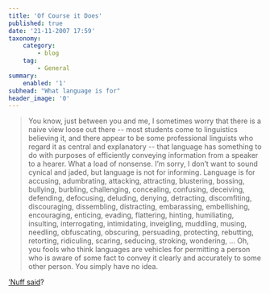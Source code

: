 ```yaml
---
title: 'Of Course it Does'
published: true
date: '21-11-2007 17:59'
taxonomy:
    category:
        - blog
    tag:
        - General
summary:
    enabled: '1'
subhead: "What language is for"
header_image: '0'
---
```


> You know, just between you and me, I sometimes worry that there is a naive view loose out there -- most students come to linguistics believing it, and there appear to be some professional linguists who regard it as central and explanatory -- that language has something to do with purposes of efficiently conveying information from a speaker to a hearer. What a load of nonsense. I’m sorry, I don’t want to sound cynical and jaded, but language is not for informing. Language is for accusing, adumbrating, attacking, attracting, blustering, bossing, bullying, burbling, challenging, concealing, confusing, deceiving, defending, defocusing, deluding, denying, detracting, discomfiting, discouraging, dissembling, distracting, embarassing, embellishing, encouraging, enticing, evading, flattering, hinting, humiliating, insulting, interrogating, intimidating, inveigling, muddling, musing, needling, obfuscating, obscuring, persuading, protecting, rebutting, retorting, ridiculing, scaring, seducing, stroking, wondering, ... Oh, you fools who think languages are vehicles for permitting a person who is aware of some fact to convey it clearly and accurately to some other person. You simply have no idea.

[’Nuff said](http://itre.cis.upenn.edu/~myl/languagelog/archives/005140.html)?
